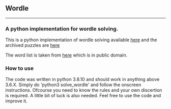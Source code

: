 ## Wordle
---
### A python implementation for wordle solving.

This is a python implementation of wordle solving available [here](https://www.nytimes.com/games/wordle/index.html) and the archived puzzles are [here](https://www.devangthakkar.com/wordle_archive/?1)

The word list is taken from [here](https://www-cs-faculty.stanford.edu/~knuth/sgb.html) which is in public domain.

### How to use

The code was written in python 3.8.10 and should work in anything above 3.6.X. Simply do 'python3 solve_wordle' and follow the onscreen instructions. Ofcourse you need to know the rules and your own discertion is required. A little bit of luck is also needed. Feel free to use the code and improve it. 
